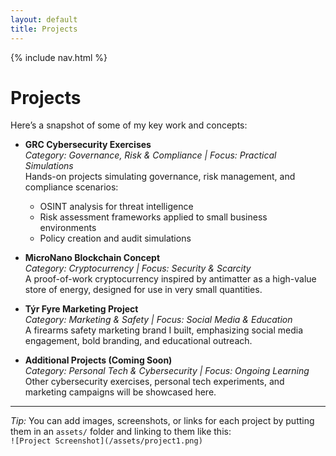 ```yaml
---
layout: default
title: Projects
---
```


{% include nav.html %}

# Projects

Here’s a snapshot of some of my key work and concepts:

- **GRC Cybersecurity Exercises**  
  *Category: Governance, Risk & Compliance | Focus: Practical Simulations*  
  Hands-on projects simulating governance, risk management, and compliance scenarios:
  - OSINT analysis for threat intelligence  
  - Risk assessment frameworks applied to small business environments  
  - Policy creation and audit simulations

- **MicroNano Blockchain Concept**  
  *Category: Cryptocurrency | Focus: Security & Scarcity*  
  A proof-of-work cryptocurrency inspired by antimatter as a high-value store of energy, designed for use in very small quantities.

- **Týr Fyre Marketing Project**  
  *Category: Marketing & Safety | Focus: Social Media & Education*  
  A firearms safety marketing brand I built, emphasizing social media engagement, bold branding, and educational outreach.

- **Additional Projects (Coming Soon)**  
  *Category: Personal Tech & Cybersecurity | Focus: Ongoing Learning*  
  Other cybersecurity exercises, personal tech experiments, and marketing campaigns will be showcased here.

---

*Tip:* You can add images, screenshots, or links for each project by putting them in an `assets/` folder and linking to them like this:  
`![Project Screenshot](/assets/project1.png)`

